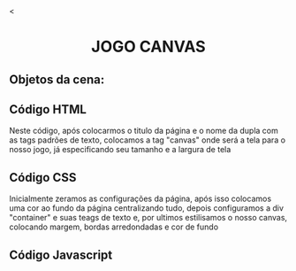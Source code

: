 <<h1 align="center">JOGO CANVAS </h1>

## Objetos da cena:
<p></p>

## Código HTML
<p>Neste código, após colocarmos o titulo da página e o nome da dupla com as tags padrões de texto, colocamos a tag "canvas" onde será a tela para o nosso jogo, já especificando seu tamanho e a largura de tela</p>

## Código CSS
<p>Inicialmente zeramos as configurações da página, após isso colocamos uma cor ao fundo da página centralizando tudo, depois configuramos a div "container" e suas teags de texto e, por ultimos estilisamos o nosso canvas, colocando margem, bordas arredondadas e cor de fundo</p>

## Código Javascript
<p></p>
